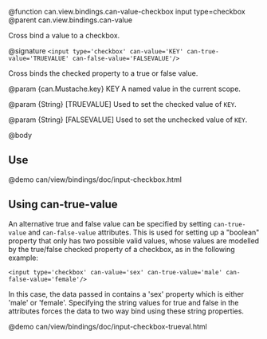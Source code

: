 @function can.view.bindings.can-value-checkbox input type=checkbox
@parent can.view.bindings.can-value

Cross bind a value to a checkbox.

@signature `<input type='checkbox' can-value='KEY' can-true-value='TRUEVALUE' can-false-value='FALSEVALUE'/>`

Cross binds the checked property to a true or false value.

@param {can.Mustache.key} KEY A named value in the current scope.

@param {String} [TRUEVALUE] Used to set the checked value of `KEY`.

@param {String} [FALSEVALUE] Used to set the unchecked value of `KEY`.

@body

## Use

@demo can/view/bindings/doc/input-checkbox.html

## Using can-true-value

An alternative true and false value can be specified by setting `can-true-value` and
`can-false-value` attributes.  This is used for setting up a "boolean" property that only has two possible valid values, 
whose values are modelled by the true/false checked property of a checkbox, as in the following example:

	<input type='checkbox' can-value='sex' can-true-value='male' can-false-value='female'/>

In this case, the data passed in contains a 'sex' property which is either 'male' or 'female'. Specifying the string values for true and false in the attributes forces the data to two way bind using these string properties.

@demo can/view/bindings/doc/input-checkbox-trueval.html